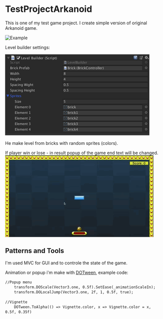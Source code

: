 # TestProjectArkanoid
This is one of my test game project. I create simple version of original Arkanoid game. 

![](https://github.com/Alex03Y/TestProjectArkanoid/blob/master/Pictures/ExampleGamePlayHighFps.gif "Example")

Level builder settings:

![](https://github.com/Alex03Y/TestProjectArkanoid/blob/master/Pictures/Lvl%20Builder.png "Lvl-Builder")

He make level from bricks with random sprites (colors).

If player win or lose -  in result popup of the game end text will be changed.
![End Game Popup](https://github.com/Alex03Y/TestProjectArkanoid/blob/master/Pictures/WinPopup.gif "End Game Popup")

## Patterns and Tools
I'm used MVC for GUI and to controle the state of the game.

Animation or popup i'm make with [DOTween](https://assetstore.unity.com/packages/tools/animation/dotween-hotween-v2-27676), example code:
```
//Popup menu
    transform.DOScale(Vector3.one, 0.5f).SetEase(_animationScaleIn);
    transform.DOLocalJump(Vector3.one, 2f, 1, 0.5f, true);

//Vignette
    DOTween.ToAlpha(() => Vignette.color, x => Vignette.color = x, 0.5f, 0.35f)

```

